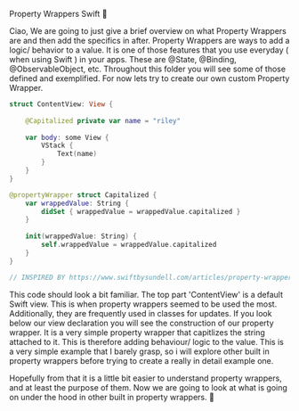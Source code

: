 Property Wrappers Swift 🫣

Ciao, We are going to just give a brief overview on what Property Wrappers are and then add the specifics in after. Property Wrappers are ways to add a logic/ behavior to a value. It is one of those features that you use everyday ( when using Swift ) in your apps. These are @State, @Binding, @ObservableObject, etc. Throughout this folder you will see some of those defined and exemplified. For now lets try to create our own custom Property Wrapper. 

```swift
struct ContentView: View {
    
    @Capitalized private var name = "riley"
    
    var body: some View {
        VStack {
            Text(name)
        }
    }
}

@propertyWrapper struct Capitalized {
    var wrappedValue: String {
        didSet { wrappedValue = wrappedValue.capitalized }
    }
    
    init(wrappedValue: String) {
        self.wrappedValue = wrappedValue.capitalized
    }
}

// INSPIRED BY https://www.swiftbysundell.com/articles/property-wrappers-in-swift/ Thank you 
```

This code should look a bit familiar. The top part 'ContentView' is a default Swift view. This is when property wrappers seemed to be used the most. Additionally, they are frequently used in classes for updates. If you look below our view declaration you will see the construction of our property wrapper. It is a very simple property wrapper that capitlizes the string attached to it. This is therefore adding behaviour/ logic to the value. This is a very simple example that I barely grasp, so i will explore other built in property wrappers before trying to create a really in detail example one. 

Hopefully from that it is a little bit easier to understand property wrappers, and at least the purpose of them. Now we are going to look at what is going on under the hood in other built in property wrappers. 🤝

